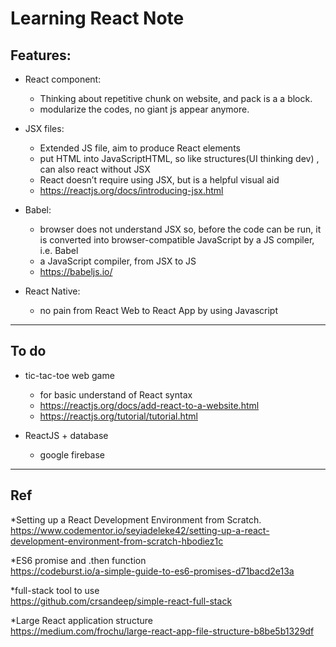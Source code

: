 # Learning React Note 
## Features:
- React component: 
  - Thinking about repetitive chunk on website, and pack is a a block.
  - modularize the codes, no giant js appear anymore.
  
- JSX files: 
  - Extended JS file, aim to produce React elements
  - put HTML into JavaScriptHTML, so like structures(UI thinking dev) , can also react without JSX
  - React doesn’t require using JSX, but is a helpful visual aid
  - https://reactjs.org/docs/introducing-jsx.html
  
- Babel: 
  - browser does not understand JSX so, before the code can be run, it is converted into browser-compatible JavaScript by a JS compiler, i.e. Babel
  - a JavaScript compiler, from JSX to JS
  - https://babeljs.io/

- React Native: 
  - no pain from React Web to React App by using Javascript
  
  
***
## To do 
- tic-tac-toe web game
  - for basic understand of React syntax
  - https://reactjs.org/docs/add-react-to-a-website.html
  - https://reactjs.org/tutorial/tutorial.html

- ReactJS + database
  - google firebase
  
***
## Ref
*Setting up a React Development Environment from Scratch.  
https://www.codementor.io/seyiadeleke42/setting-up-a-react-development-environment-from-scratch-hbodiez1c  

*ES6 promise and .then function  
https://codeburst.io/a-simple-guide-to-es6-promises-d71bacd2e13a  

*full-stack tool to use  
https://github.com/crsandeep/simple-react-full-stack

*Large React application structure  
https://medium.com/frochu/large-react-app-file-structure-b8be5b1329df

